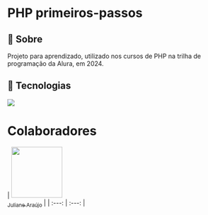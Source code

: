<h1>PHP primeiros-passos</h1>

<h2>🔖 Sobre</h2>
<p>Projeto para aprendizado, utilizado nos cursos de PHP na trilha de programação da Alura, em 2024.</p>

## 🚀 Tecnologias

<div>
  <img src="https://img.shields.io/badge/PHP-lightblue?style=flat-square&logo=php&logoColor=%23777BB4&logoSize=auto">
</div>

# Colaboradores
| [<img loading="lazy" src="https://avatars.githubusercontent.com/u/126596841?s=400&u=90092c0664bce61dd207fec8c9124c7406309ca8&v=4" width=115><br><sub>Juliane Araújo</sub>](https://github.com/juliane-DevArj) | 
| :---: | :---: |
